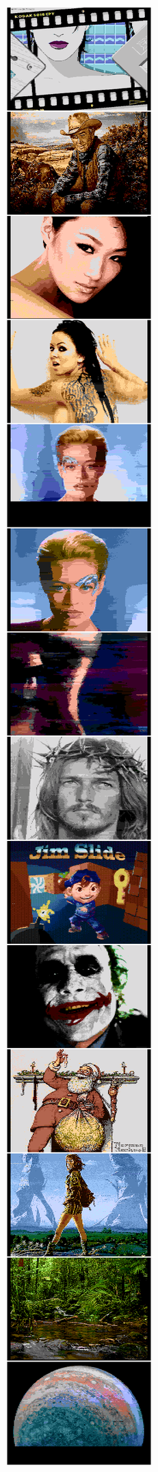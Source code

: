 [![](Jakob%20Thyness%20Film%20Face.png)](https://github.com/ivop/rc-archive/raw/master/J/Jakob%20Thyness%20Film%20Face.xex)
[![](JamesStewartLegendaryMan.png)](https://github.com/ivop/rc-archive/raw/master/J/JamesStewartLegendaryMan.xex)
[![](JapaneseLady1.png)](https://github.com/ivop/rc-archive/raw/master/J/JapaneseLady1.xex)
[![](jbond.png)](https://github.com/ivop/rc-archive/raw/master/J/jbond.xex)
[![](JeriRyan-01.png)](https://github.com/ivop/rc-archive/raw/master/J/JeriRyan-01.xex)
[![](JeriRyan-02.png)](https://github.com/ivop/rc-archive/raw/master/J/JeriRyan-02.xex)
[![](Jessica.png)](https://github.com/ivop/rc-archive/raw/master/J/Jessica.xex)
[![](JesusChristSuperstar.png)](https://github.com/ivop/rc-archive/raw/master/J/JesusChristSuperstar.xex)
[![](JimmyFanart.png)](https://github.com/ivop/rc-archive/raw/master/J/JimmyFanart.xex)
[![](joker.png)](https://github.com/ivop/rc-archive/raw/master/J/joker.xex)
[![](JollyStNicNR.png)](https://github.com/ivop/rc-archive/raw/master/J/JollyStNicNR.xex)
[![](JourneysEnd.png)](https://github.com/ivop/rc-archive/raw/master/J/JourneysEnd.xex)
[![](JungleCreek.png)](https://github.com/ivop/rc-archive/raw/master/J/JungleCreek.xex)
[![](Jupiter.100M.laoo.cie94.knoll.png)](https://github.com/ivop/rc-archive/raw/master/J/Jupiter.100M.laoo.cie94.knoll.xex)
